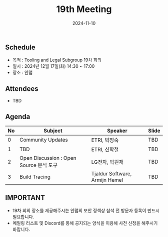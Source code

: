 ﻿---
title: "19th Meeting"
linkTitle: "19th Meeting"
weight: 1
date: 2024-11-10
type: docs
categories: ["Tooling&Legal"]
tags: []
description: Tooling & Legal Subgroup 19th Meeting
---

## Schedule
* 목적 : Tooling and Legal Subgroup 19차 회의
* 일시 : 2024년 12월 17일(화) 14:30 ~ 17:00
* 장소 : 안랩


## Attendees
* TBD

## Agenda
| No | Subject           | Speaker | Slide |
|----|-----------------|------|------|
| 0  | Community Updates | ETRI, 박정숙 | TBD |
| 1  | TBD | ETRI, 신학철 | TBD |
| 2  | Open Discussion : Open Source 분석 도구 | LG전자, 박원재 | TBD |
| 3  | Build Tracing | Tjaldur Software, Armijn Hemel | TBD |

## IMPORTANT
* 19차 회의 장소를 제공해주시는 안랩의 보안 정책상 참석 전 방문자 등록이 반드시 필요합니다.
* 메일링 리스트 및 Discord를 통해 공지되는 양식을 이용해 사전 신청을 해주시기 바랍니다.

<!-- 

## Attendees

## Meeting Minutes

## Photo Gallery

<div ><span class="image fit">
</span></div> -->